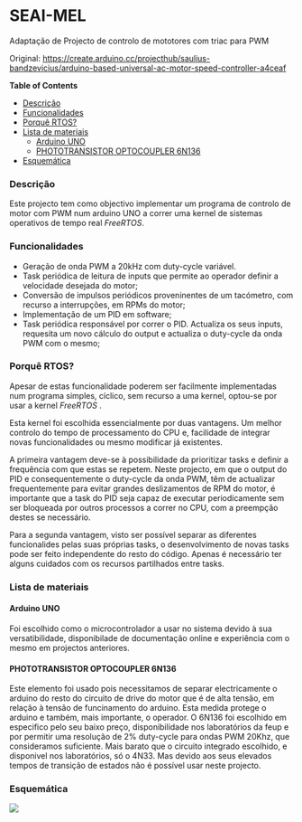 # SEAI-MEL

Adaptação de Projecto de controlo de mototores com triac para PWM

Original:
https://create.arduino.cc/projecthub/saulius-bandzevicius/arduino-based-universal-ac-motor-speed-controller-a4ceaf

**Table of Contents**

   + [Descrição](#descrição)
   + [Funcionalidades](#funcionalidades)
   + [Porquê RTOS?](#porquê-rtos)
   + [Lista de materiais](#lista-de-materiais)
     - [Arduino UNO](#arduino-uno)
     - [PHOTOTRANSISTOR OPTOCOUPLER 6N136](#phototransistor-optocoupler-6n136)
   + [Esquemática](#esquemática)

### Descrição
Este projecto tem como objectivo implementar um programa de controlo de motor com PWM num arduino UNO a correr uma kernel de sistemas operativos de tempo real *FreeRTOS*.

### Funcionalidades

- Geração de onda PWM a 20kHz com duty-cycle variável.
- Task periódica de leitura de inputs que permite ao operador definir a velocidade desejada do motor;
- Conversão de impulsos periódicos proveninentes de um tacómetro, com recurso a interrupções, em RPMs do motor;
- Implementação de um PID em software;
- Task periódica responsável por correr o PID. Actualiza os seus inputs, requesita um novo cálculo do output e actualiza o duty-cycle da onda PWM com o mesmo;

### Porquê RTOS?
Apesar de estas funcionalidade poderem ser facilmente implementadas num programa simples, cíclico, sem recurso a uma kernel, optou-se por usar a kernel *FreeRTOS* .

Esta kernel foi escolhida essencialmente por duas vantagens. Um melhor controlo do tempo de processamento do CPU e, facilidade de integrar novas funcionalidades ou mesmo modificar já existentes.

A primeira vantagem deve-se à possibilidade da prioritizar tasks e definir a frequência com que estas se repetem. Neste projecto, em que o output do PID e consequentemente o duty-cycle da onda PWM, têm de actualizar frequentemente para evitar grandes deslizamentos de RPM do motor, é importante que a task do PID seja capaz de executar periodicamente sem ser bloqueada por outros processos a correr no CPU, com a preempção destes se necessário.

Para a segunda vantagem, visto ser possível separar as diferentes funcionalides pelas suas próprias tasks, o desenvolvimento de novas tasks pode ser feito independente do resto do código. Apenas é necessário ter alguns cuidados com os recursos partilhados entre tasks.

### Lista de materiais

#### Arduino UNO
Foi escolhido como o microcontrolador a usar no sistema devido à sua versatibilidade, disponibilade de documentação online e experiência com o mesmo em projectos anteriores.

#### PHOTOTRANSISTOR OPTOCOUPLER 6N136
Este elemento foi usado pois necessitamos de separar electricamente o arduino do resto do circuito de drive do motor que é de alta tensão, em relação à tensão de funcinamento do arduino. Esta medida protege o arduino e também, mais importante, o operador.
O 6N136 foi escolhido em especifico pelo seu baixo preço, disponibilidade nos laboratórios da feup e por permitir uma resolução de 2% duty-cycle para ondas PWM 20Khz, que consideramos suficiente.
Mais barato que o circuito integrado escolhido, e disponivel nos laboratórios, só o 4N33. Mas devido aos seus elevados tempos de transição de estados não é possível usar neste projecto.
 

### Esquemática

![](https://github.com/FranciscoGilCC/SEAI-MEL/blob/master/images/Schematic.png)
